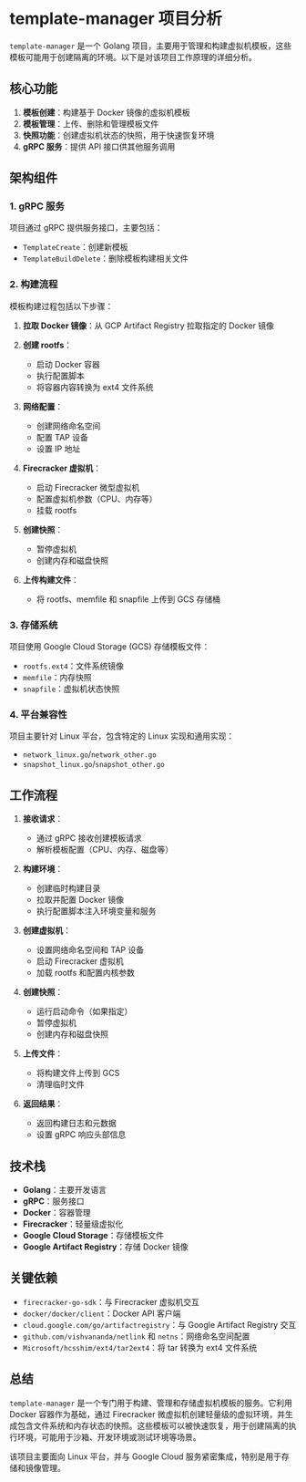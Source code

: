 # template-manager 项目分析

`template-manager` 是一个 Golang 项目，主要用于管理和构建虚拟机模板，这些模板可能用于创建隔离的环境。以下是对该项目工作原理的详细分析。

## 核心功能

1. **模板创建**：构建基于 Docker 镜像的虚拟机模板
2. **模板管理**：上传、删除和管理模板文件
3. **快照功能**：创建虚拟机状态的快照，用于快速恢复环境
4. **gRPC 服务**：提供 API 接口供其他服务调用

## 架构组件

### 1. gRPC 服务

项目通过 gRPC 提供服务接口，主要包括：
- `TemplateCreate`：创建新模板
- `TemplateBuildDelete`：删除模板构建相关文件

### 2. 构建流程

模板构建过程包括以下步骤：

1. **拉取 Docker 镜像**：从 GCP Artifact Registry 拉取指定的 Docker 镜像
2. **创建 rootfs**：
   - 启动 Docker 容器
   - 执行配置脚本
   - 将容器内容转换为 ext4 文件系统
   
3. **网络配置**：
   - 创建网络命名空间
   - 配置 TAP 设备
   - 设置 IP 地址

4. **Firecracker 虚拟机**：
   - 启动 Firecracker 微型虚拟机
   - 配置虚拟机参数（CPU、内存等）
   - 挂载 rootfs

5. **创建快照**：
   - 暂停虚拟机
   - 创建内存和磁盘快照

6. **上传构建文件**：
   - 将 rootfs、memfile 和 snapfile 上传到 GCS 存储桶

### 3. 存储系统

项目使用 Google Cloud Storage (GCS) 存储模板文件：
- `rootfs.ext4`：文件系统镜像
- `memfile`：内存快照
- `snapfile`：虚拟机状态快照

### 4. 平台兼容性

项目主要针对 Linux 平台，包含特定的 Linux 实现和通用实现：
- `network_linux.go`/`network_other.go`
- `snapshot_linux.go`/`snapshot_other.go`

## 工作流程

1. **接收请求**：
   - 通过 gRPC 接收创建模板请求
   - 解析模板配置（CPU、内存、磁盘等）

2. **构建环境**：
   - 创建临时构建目录
   - 拉取并配置 Docker 镜像
   - 执行配置脚本注入环境变量和服务

3. **创建虚拟机**：
   - 设置网络命名空间和 TAP 设备
   - 启动 Firecracker 虚拟机
   - 加载 rootfs 和配置内核参数

4. **创建快照**：
   - 运行启动命令（如果指定）
   - 暂停虚拟机
   - 创建内存和磁盘快照

5. **上传文件**：
   - 将构建文件上传到 GCS
   - 清理临时文件

6. **返回结果**：
   - 返回构建日志和元数据
   - 设置 gRPC 响应头部信息

## 技术栈

- **Golang**：主要开发语言
- **gRPC**：服务接口
- **Docker**：容器管理
- **Firecracker**：轻量级虚拟化
- **Google Cloud Storage**：存储模板文件
- **Google Artifact Registry**：存储 Docker 镜像

## 关键依赖

- `firecracker-go-sdk`：与 Firecracker 虚拟机交互
- `docker/docker/client`：Docker API 客户端
- `cloud.google.com/go/artifactregistry`：与 Google Artifact Registry 交互
- `github.com/vishvananda/netlink` 和 `netns`：网络命名空间配置
- `Microsoft/hcsshim/ext4/tar2ext4`：将 tar 转换为 ext4 文件系统

## 总结

`template-manager` 是一个专门用于构建、管理和存储虚拟机模板的服务。它利用 Docker 容器作为基础，通过 Firecracker 微虚拟机创建轻量级的虚拟环境，并生成包含文件系统和内存状态的快照。这些模板可以被快速恢复，用于创建隔离的执行环境，可能用于沙箱、开发环境或测试环境等场景。

该项目主要面向 Linux 平台，并与 Google Cloud 服务紧密集成，特别是用于存储和镜像管理。